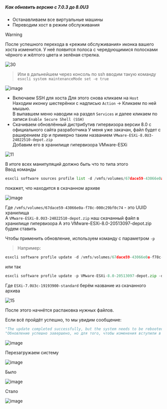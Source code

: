 ##### Как обновить версию с 7.0.3 до 8.0U3

- Останавливаем все виртуальные машины
- Переводим хост в режим обслуживания
> [!Warning]
> После успешного перехода в «режим обслуживания» иконка вашего хоста изменится. У неё появится полоса с чередующимися полосками чёрного и жёлтого цвета и зелёная стрелка.

![30](https://github.com/user-attachments/assets/718335fb-a681-4d1b-8bd0-751ee2c1a301)

> Или в дальнейшем через консоль по ssh вводим такую команду ``esxcli system maintenanceMode set -e true``

![image](https://github.com/user-attachments/assets/c36cb2c5-1f13-49b9-ba65-3871602e8e22)

- Включаем SSH для хоста
Для этого снова кликаем на ``Host``<br>
Находим иконку шестерёнки с надписью ``Action`` -> Кликаем по ней мышью.<br>
В выпавшем меню наводим на раздел ``Services`` и далее кликаем по записи ``Enable Secure Shell (SSH)``
- Скачиваем обновлённый дистрибутив гипервизора версии 8.0 с официального сайта разработчика
У меня уже закачан, файл будет с раширением zip и примерно таким названием ``VMware-ESXi-8.0U3-24022510-depot.zip``<br>
Добавим его в хранилище гипервизора VMware-ESXi

![11](https://github.com/user-attachments/assets/1e561e6a-049e-4a68-bb43-c1eb5be27337)

В итоге всех манипуляций должно быть что то типа этого<br>
Ввод команды 
```python 
esxcli software sources profile list -d /vmfs/volumes/67dace59-43066e0a-f78c-000c29bf0c74/VMWare/VMware-ESXi-8.0U3-24022510-depot.zip
```
покажет, что находится в скачанном архиве

![image](https://github.com/user-attachments/assets/756cc3a9-9fd6-4df8-a6e6-ec64f639a53d)

Где ``/vmfs/volumes/67dace59-43066e0a-f78c-000c29bf0c74`` - это UUID хранилища<br>
А ``VMware-ESXi-8.0U3-24022510-depot.zip`` наш скачанный файл в хранилище гипервизора
А это VMware-ESXi-8.0-20513097-depot.zip будем ставить

Чтобы применить обновление, используем команду с параметром ``-p`` <br> 
> Например:
```python
esxcli software profile update -d /vmfs/volumes/67dace59-43066e0a-f78c-000c29bf0c74/VMWare/VMware-ESXi-8.0U3-24022510-depot.zip -p VMware-ESXi-8.0-20513097-depot.zip
```
или так
```python
esxcli software profile update -p VMware-ESXi-8.0-20513097-depot.zip -d /vmfs/volumes/67dace59-43066e0a-f78c-000c29bf0c74/VMware-ESXi-8.0U3-24022510-depot.zip
```
Где ``ESXi-7.0U3c-19193900-standard`` берём название из скачанного архива

![15](https://github.com/user-attachments/assets/8423b1a3-323e-46ee-b0f7-23f5e08162d1)

После этого начнётся распаковка нужных файлов.

Если всё пройдёт успешно, то мы увидим сообщение:
```python
"The update completed successfully, but the system needs to be rebooted for the changes to be effective."
"Обновление успешно завершено, но для того, чтобы изменения вступили в силу, необходимо перезагрузить систему."
```

![image](https://github.com/user-attachments/assets/6de16e1e-8c0a-4194-8138-e70b764318cd)

Перезагружаем систему

![image](https://github.com/user-attachments/assets/7d93cec4-3cd0-4cbe-acdc-3e7eb53c97c6)

Было

![image](https://github.com/user-attachments/assets/bc382249-3728-409a-9ce2-80b537b51179)

Стало

![image](https://github.com/user-attachments/assets/2ad5ca87-74a4-455b-af0f-c6bee116c4a3)


